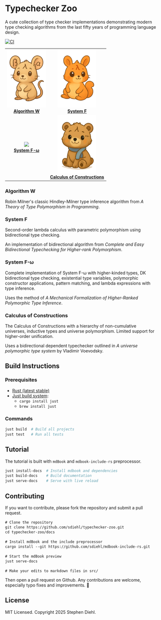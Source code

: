 # Typechecker Zoo

A cute collection of type checker implementations demonstrating modern type checking algorithms from the last fifty years of programming language design.

[![CI](https://github.com/sdiehl/typechecker-zoo/actions/workflows/ci.yml/badge.svg)](https://github.com/sdiehl/typechecker-zoo/actions/workflows/ci.yml)

<div align="center">

| | |
|:---:|:---:|
| [<img src="./docs/src/lambda.png" width="128" height="auto"><br/>**Algorithm W**](./algorithm-w/src) | [<img src="./docs/src/ocaml.png" width="128" height="auto"><br/>**System F**](./system-f/src) |
| [<img src="./docs/src/haskell.png" width="128" height="auto"><br/>**System F-ω**](./system-f-omega/src) | [<img src="./docs/src/lean.png" width="128" height="auto"><br/>**Calculus of Constructions**](./coc/src) |

</div>

### Algorithm W

Robin Milner's classic Hindley-Milner type inference algorithm from *A Theory of Type Polymorphism in Programming*.

### System F

Second-order lambda calculus with parametric polymorphism using bidirectional type checking.

An implementation of bidirectional algorithm from *Complete and Easy Bidirectional Typechecking for Higher-rank Polymorphism*.

### System F-ω

Complete implementation of System F-ω with higher-kinded types, DK bidirectional type checking, existential type variables, polymorphic constructor applications, pattern matching, and lambda expressions with type inference.

Uses the method of *A Mechanical Formalization of Higher-Ranked Polymorphic Type Inference*.

### Calculus of Constructions

The Calculus of Constructions with a hierarchy of non-cumulative universes, inductive types and universe polymorphism. Limited support for higher-order unification.

Uses a bidirectional dependent typechecker outlined in *A universe polymorphic type system* by Vladimir Voevodsky.

## Build Instructions

### Prerequisites

* [Rust (latest stable)](https://www.rust-lang.org/tools/install)
* [Just build system](https://just.systems/man/en):
  - `cargo install just`
  - `brew install just`

### Commands

```bash
just build  # Build all projects
just test   # Run all tests
```

## Tutorial

The tutorial is built with `mdBook` and `mdbook-include-rs` preprocessor.

```bash
just install-docs  # Install mdbook and dependencies
just build-docs    # Build documentation
just serve-docs    # Serve with live reload
```

## Contributing

If you want to contribute, please fork the repository and submit a pull request.

```shell
# Clone the repository
git clone https://github.com/sdiehl/typechecker-zoo.git
cd typechecker-zoo/docs

# Install mdBook and the include preprocessor
cargo install --git https://github.com/sdiehl/mdbook-include-rs.git

# Start the mdBook preview
just serve-docs

# Make your edits to markdown files in src/
```

Then open a pull request on Github. Any contributions are welcome, especially
typo fixes and improvements. 🙏

## License

MIT Licensed. Copyright 2025 Stephen Diehl.
